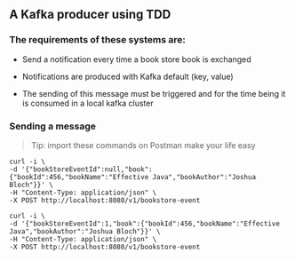 
## A Kafka producer using TDD 


### The requirements of these systems are:

* Send a notification every time a book store book is exchanged

* Notifications are produced with Kafka default (key, value)

* The sending of this message must be triggered and for the time being it is consumed in a local kafka cluster

### Sending a message

> Tip: import these commands on Postman make your life easy

```
curl -i \
-d '{"bookStoreEventId":null,"book":{"bookId":456,"bookName":"Effective Java","bookAuthor":"Joshua Bloch"}}' \
-H "Content-Type: application/json" \
-X POST http://localhost:8080/v1/bookstore-event
```

```
curl -i \
-d '{"bookStoreEventId":1,"book":{"bookId":456,"bookName":"Effective Java","bookAuthor":"Joshua Bloch"}}' \
-H "Content-Type: application/json" \
-X POST http://localhost:8080/v1/bookstore-event
```

